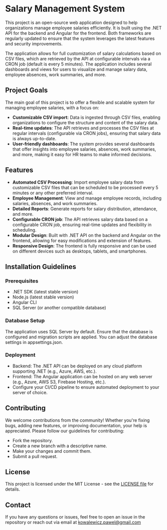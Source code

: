 # Salary Management System

This project is an open-source web application designed to help organizations manage employee salaries efficiently. It is built using the .NET API for the backend and Angular for the frontend. Both frameworks are regularly updated to ensure that the system leverages the latest features and security improvements.

The application allows for full customization of salary calculations based on CSV files, which are retrieved by the API at configurable intervals via a CRON job (default is every 5 minutes). The application includes several dashboards and views for users to visualize and manage salary data, employee absences, work summaries, and more.

## Project Goals

The main goal of this project is to offer a flexible and scalable system for managing employee salaries, with a focus on:
- **Customizable CSV import**: Data is ingested through CSV files, enabling organizations to configure the structure and content of the salary data.
- **Real-time updates**: The API retrieves and processes the CSV files at regular intervals (configurable via CRON jobs), ensuring that salary data is always up-to-date.
- **User-friendly dashboards**: The system provides several dashboards that offer insights into employee salaries, absences, work summaries, and more, making it easy for HR teams to make informed decisions.

## Features

- **Automated CSV Processing**: Import employee salary data from customizable CSV files that can be scheduled to be processed every 5 minutes or any other preferred interval.
- **Employee Management**: View and manage employee records, including salaries, absences, and work summaries.
- **Detailed Reports**: Generate reports for salary distribution, attendance, and more.
- **Configurable CRON job**: The API retrieves salary data based on a configurable CRON job, ensuring real-time updates and flexibility in scheduling.
- **Modular Design**: Built with .NET API on the backend and Angular on the frontend, allowing for easy modifications and extension of features.
- **Responsive Design**: The frontend is fully responsive and can be used on different devices such as desktops, tablets, and smartphones.

## Installation Guidelines

### Prerequisites
- .NET SDK (latest stable version)
- Node.js (latest stable version)
- Angular CLI
- SQL Server (or another compatible database)

### Database Setup
The application uses SQL Server by default. Ensure that the database is configured and migration scripts are applied. You can adjust the database settings in appsettings.json.


### Deployment
- Backend: The .NET API can be deployed on any cloud platform supporting .NET (e.g., Azure, AWS, etc.).
- Frontend: The Angular application can be hosted on any web server (e.g., Azure, AWS S3, Firebase Hosting, etc.).
- Configure your CI/CD pipeline to ensure automated deployment to your server of choice.

## Contributing
We welcome contributions from the community! Whether you're fixing bugs, adding new features, or improving documentation, your help is appreciated. Please follow our guidelines for contributing:

- Fork the repository.
- Create a new branch with a descriptive name.
- Make your changes and commit them.
- Submit a pull request.

## License
This project is licensed under the MIT License - see the [LICENSE file](https://github.com/XardasLord/BOMA.Working-Time-Records/blob/develop/LICENSE) for details.

## Contact
If you have any questions or issues, feel free to open an issue in the repository or reach out via email at <kowalewicz.pawel@gmail.com>
